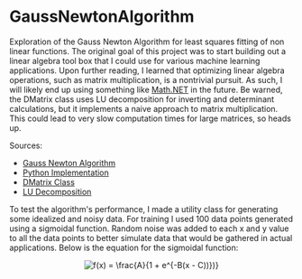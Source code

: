 # GaussNewtonAlgorithm
Exploration of the Gauss Newton Algorithm for least squares fitting of non linear functions. The original goal of this project was to start building out a linear algebra tool box that I could use for various machine learning applications. Upon further reading, I learned that optimizing linear algebra operations, such as matrix multiplication, is a nontrivial pursuit. As such, I will likely end up using something like [Math.NET](https://numerics.mathdotnet.com/) in the future. Be warned, the DMatrix class uses LU decomposition for inverting and determinant calculations, but it implements a naive approach to matrix multiplication. This could lead to very slow computation times for large matrices, so heads up.

Sources:
- [Gauss Newton Algorithm](https://en.wikipedia.org/wiki/Gauss%E2%80%93Newton_algorithm)
- [Python Implementation](https://omyllymaki.medium.com/gauss-newton-algorithm-implementation-from-scratch-55ebe56aac2e)
- [DMatrix Class](https://codereview.stackexchange.com/questions/230515/matrix-class-in-c)
- [LU Decomposition](https://en.wikipedia.org/wiki/LU_decomposition)

To test the algorithm's performance, I made a utility class for generating some idealized and noisy data. For training I used 100 data points generated using a sigmoidal function. Random noise was added to each x and y value to all the data points to better simulate data that would be gathered in actual applications. Below is the equation for the sigmoidal function:

<p align="center">
    <img src="https://latex.codecogs.com/svg.latex?f(x)&space;=&space;\frac{A}{1&space;&plus;&space;e^{-B(x&space;-&space;C))})}" title="f(x) = \frac{A}{1 + e^{-B(x - C))})}" />
</p>
